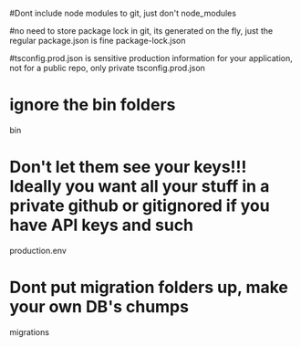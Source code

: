 #Dont include node modules to git, just don't
node_modules

#no need to store package lock in git, its generated on the fly, just the regular package.json is fine
package-lock.json

#tsconfig.prod.json is sensitive production information for your application, not for a public repo, only private
tsconfig.prod.json

# ignore the bin folders
bin

# Don't let them see your keys!!! Ideally you want all your stuff in a private github or gitignored if you have API keys and such
production.env

# Dont put migration folders up, make your own DB's chumps
migrations